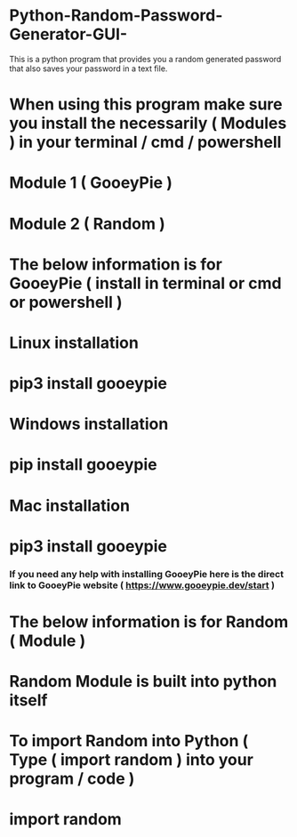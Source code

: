 # Python-Random-Password-Generator-GUI-
This is a python program that provides you a random  generated password that also saves your password in a text file.

# When using this program make sure you install the necessarily ( Modules ) in your terminal / cmd / powershell
# Module 1 ( GooeyPie )
# Module 2 ( Random )

# The below information is for GooeyPie ( install in terminal or cmd or powershell )
# Linux installation
# pip3 install gooeypie

# Windows installation
# pip install gooeypie

# Mac installation
# pip3 install gooeypie

### If you need any help with installing GooeyPie here is the direct link to GooeyPie website ( https://www.gooeypie.dev/start ) ###

# The below information is for Random ( Module )
# Random Module is built into python itself
# To import Random into Python ( Type ( import random ) into your program / code )
# import random
